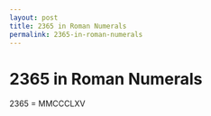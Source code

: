 ```yaml
---
layout: post
title: 2365 in Roman Numerals
permalink: 2365-in-roman-numerals
---
```


# 2365 in Roman Numerals

2365 = MMCCCLXV
